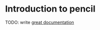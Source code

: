# Introduction to pencil

TODO: write [great documentation](http://jacobian.org/writing/what-to-write/)
